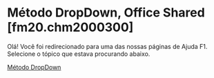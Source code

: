 
# Método DropDown, Office Shared [fm20.chm2000300]

Olá! Você foi redirecionado para uma das nossas páginas de Ajuda F1. Selecione o tópico que estava procurando abaixo.

[Método DropDown](http://msdn.microsoft.com/library/414efeb9-c598-cd48-763b-b42a1b947f0a%28Office.15%29.aspx)
